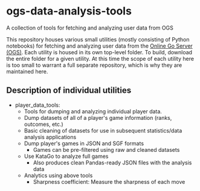 # ogs-data-analysis-tools
A collection of tools for fetching and analyzing user data from OGS

This repository houses various small utilities (mostly consisting of Python notebooks) for fetching and analyzing user data from the [Online Go Server (OGS)](https://online-go.com/).
Each utility is housed in its own top-level folder.
To build, download the entire folder for a given utility.
At this time the scope of each utility here is too small to warrant a full separate repository, which is why they are maintained here.

## Description of individual utilities

* player_data_tools:
    * Tools for dumping and analyzing individual player data.
    * Dump datasets of all of a player's game information (ranks, outcomes, etc.)
    * Basic cleaning of datasets for use in subsequent statistics/data analysis applications
    * Dump player's games in JSON and SGF formats
        * Games can be pre-filtered using raw and cleaned datasets
    * Use KataGo to analyze full games
        * Also produces clean Pandas-ready JSON files with the analysis data
    * Analytics using above tools
        * Sharpness coefficient: Measure the sharpness of each move